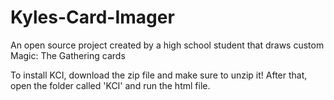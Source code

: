 # Kyles-Card-Imager
An open source project created by a high school student that draws custom Magic: The Gathering cards

To install KCI, download the zip file and make sure to unzip it! After that, open the folder called 'KCI' and run the html file.
